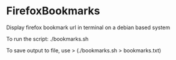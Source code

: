 # FirefoxBookmarks
Display firefox bookmark url in terminal on a debian based system

To run the script:
./bookmarks.sh

To save output to file, use > (./bookmarks.sh > bookmarks.txt)
